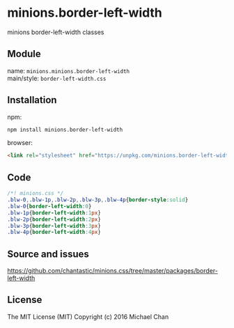 # minions.border-left-width
minions border-left-width classes

## Module
name: `minions.minions.border-left-width`  
main/style: `border-left-width.css`  

## Installation
npm:
```bash
npm install minions.border-left-width
```

browser:
```html
<link rel="stylesheet" href="https://unpkg.com/minions.border-left-width" />
```

## Code
```css
/*! minions.css */
.blw-0,.blw-1p,.blw-2p,.blw-3p,.blw-4p{border-style:solid}
.blw-0{border-left-width:0}
.blw-1p{border-left-width:1px}
.blw-2p{border-left-width:2px}
.blw-3p{border-left-width:3px}
.blw-4p{border-left-width:4px}

```

## Source and issues

https://github.com/chantastic/minions.css/tree/master/packages/border-left-width

## License

The MIT License (MIT)
Copyright (c) 2016 Michael Chan